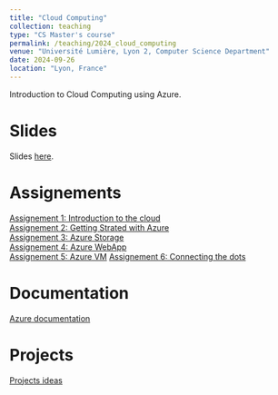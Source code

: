 ```yaml
---
title: "Cloud Computing"
collection: teaching
type: "CS Master's course"
permalink: /teaching/2024_cloud_computing
venue: "Université Lumière, Lyon 2, Computer Science Department"
date: 2024-09-26
location: "Lyon, France"
---
```


Introduction to Cloud Computing using Azure.

Slides
======
Slides [here]().

Assignements
======
[Assignement 1: Introduction to the cloud](../files/2024_cloud_computing/00-Getting_started_with_the_cloud.html)  
[Assignement 2: Getting Strated with Azure](../files/2024_cloud_computing/01-Intro_to_Azure.html)  
[Assignement 3: Azure Storage]()  
[Assignement 4: Azure WebApp]()   
[Assignement 5: Azure VM]() 
[Assignement 6: Connecting the dots]()

Documentation
======
[Azure documentation](https://learn.microsoft.com/fr-fr/azure/?product=popular)

Projects
======
[Projects ideas]()  
<!-- [Discord bot project](../files/2024_cloud_computing/discord_bot_project.html) -->